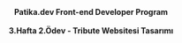 <center><b>Patika.dev Front-end Developer Program</b></center>
<br>
<center><b>3.Hafta 2.Ödev - Tribute Websitesi Tasarımı</b></center>
